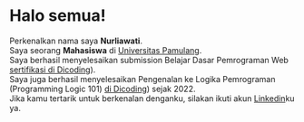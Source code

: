 # Halo semua! 
Perkenalkan nama saya **Nurliawati**.\
Saya seorang **Mahasiswa** di [Universitas Pamulang](https://www.dicoding.com/).\
Saya berhasil menyelesaikan submission Belajar Dasar Pemrograman Web [sertifikasi di Dicoding](https://www.dicoding.com/academies/my)).\
Saya juga berhasil menyelesaikan Pengenalan ke Logika Pemrograman (Programming Logic 101) [di Dicoding](https://www.dicoding.com/academies/my)) sejak 2022.\
Jika kamu tertarik untuk berkenalan denganku, silakan ikuti akun [Linkedin](https://www.linkedin.com/in/gilang-adhan/)ku ya.

